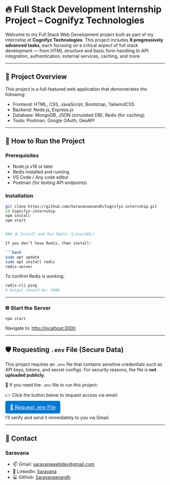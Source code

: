 # 🔥 Full Stack Development Internship Project – Cognifyz Technologies

Welcome to my Full Stack Web Development project built as part of my internship at **Cognifyz Technologies**. This project includes **8 progressively advanced tasks**, each focusing on a critical aspect of full stack development — from HTML structure and basic form handling to API integration, authentication, external services, caching, and more.

---

## 📌 Project Overview

This project is a full-featured web application that demonstrates the following:

- Frontend: HTML, CSS, JavaScript, Bootstrap, TailwindCSS
- Backend: Node.js, Express.js
- Database: MongoDB, JSON (simulated DB), Redis (for caching)
- Tools: Postman, Google OAuth, GeoAPI

--- 

## 🚀 How to Run the Project

### Prerequisites

- Node.js v18 or later
- Redis installed and running
- VS Code / Any code editor
- Postman (for testing API endpoints)

### Installation

```bash
git clone https://github.com/Saravanaanandh/Cognifyz-internship.git
cd Cognifyz-internship
npm install
npm start


### ⚙️ Install and Run Redis (Linux/WSL)

If you don’t have Redis, then install:

```bash
sudo apt update
sudo apt install redis
redis-server
```

To confirm Redis is working:

```bash
redis-cli ping
# Output should be: PONG
```

---

### 🌐 Start the Server

```bash
npm start
```

Navigate to: [http://localhost:3000](http://localhost:3000)

---

## 🛡️ Requesting `.env` File (Secure Data)

This project requires an `.env` file that contains sensitive credentials such as API keys, tokens, and secret configs. For security reasons, the file is **not uploaded publicly**.

🔐 If you need the `.env` file to run this project:

👉 Click the button below to request access via email:

<p align="left">
  <a href="mailto:saravanawebdev@gmail.com?subject=Request for .env file&body=Hi, I’ve cloned your full stack internship project and would like access to the .env file. Please share it with me." style="background-color: #0078d4; color: white; border: none; padding: 10px 15px; font-size: 16px; border-radius: 5px; cursor: pointer;">
      📧 Request .env File 
  </a>
</p>

I’ll verify and send it immediately to you via Gmail.

---

## 📧 Contact
### Saravana
- 📫 Gmail: saravanawebdev@gmail.com
- 🔗 LinkedIn: [Saravana](https://linkedin.com/in/saravanawebdev)
- 💻 GitHub: [Saravanaanandh](https://github.com/Saravanaanandh)